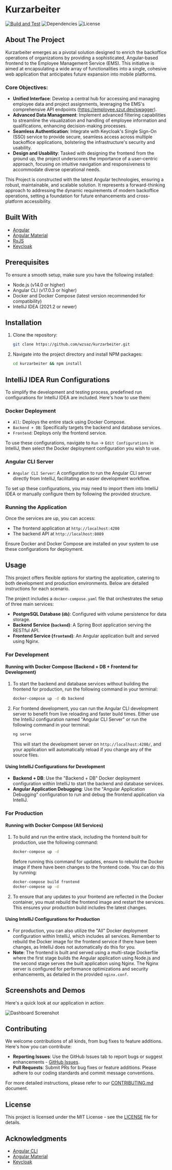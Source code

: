 # Kurzarbeiter

[![Build and Test](https://github.com/wzsaz/Kurzarbeiter/actions/workflows/pipeline-build-test.yml/badge.svg)](https://github.com/wzsaz/Kurzarbeiter/actions/workflows/pipeline-build-test.yml)
![Dependencies](https://img.shields.io/badge/dependencies-up%20to%20date-brightgreen)
![License](https://img.shields.io/badge/license-MIT-green)

## About The Project

Kurzarbeiter emerges as a pivotal solution designed to enrich the backoffice operations of organizations by providing a sophisticated, Angular-based frontend to the Employee Management Service (EMS). This initiative is aimed at encapsulating a wide array of functionalities into a single, cohesive web application that anticipates future expansion into mobile platforms.

### Core Objectives:

- **Unified Interface**: Develop a central hub for accessing and managing employee data and project assignments, leveraging the EMS's comprehensive API endpoints (https://employee.szut.dev/swagger).
- **Advanced Data Management**: Implement advanced filtering capabilities to streamline the visualization and handling of employee information and qualifications, enhancing decision-making processes.
- **Seamless Authentication**: Integrate with Keycloak's Single Sign-On (SSO) service to provide secure, seamless access across multiple backoffice applications, bolstering the infrastructure's security and usability.
- **Design and Usability**: Tasked with designing the frontend from the ground up, the project underscores the importance of a user-centric approach, focusing on intuitive navigation and responsiveness to accommodate diverse operational needs.

This Project is constructed with the latest Angular technologies, ensuring a robust, maintainable, and scalable solution. It represents a forward-thinking approach to addressing the dynamic requirements of modern backoffice operations, setting a foundation for future enhancements and cross-platform accessibility.

## Built With

- [Angular](https://angular.dev/)
- [Angular Material](https://material.angular.io/)
- [RxJS](https://rxjs.dev/)
- [Keycloak](https://www.keycloak.org/)

## Prerequisites

To ensure a smooth setup, make sure you have the following installed:

- Node.js (v14.0 or higher)
- Angular CLI (v17.0.3 or higher)
- Docker and Docker Compose (latest version recommended for compatibility)
- IntelliJ IDEA (2021.2 or newer)

## Installation

1. Clone the repository:

   ```sh
   git clone https://github.com/wzsaz/kurzarbeiter.git
   ```

2. Navigate into the project directory and install NPM packages:

   ```sh
   cd kurzarbeiter && npm install
   ```

## IntelliJ IDEA Run Configurations

To simplify the development and testing process, predefined run configurations for IntelliJ IDEA are included. Here's how to use them:

### Docker Deployment

- `All`: Deploys the entire stack using Docker Compose.
- `Backend + DB`: Specifically targets the backend and database services.
- `Frontend`: Deploys only the frontend service.

To use these configurations, navigate to `Run` -> `Edit Configurations` in IntelliJ, then select the Docker deployment configuration you wish to use.

### Angular CLI Server

- `Angular CLI Server`: A configuration to run the Angular CLI server directly from IntelliJ, facilitating an easier development workflow.

To set up these configurations, you may need to import them into IntelliJ IDEA or manually configure them by following the provided structure.

### Running the Application

Once the services are up, you can access:

- The frontend application at `http://localhost:4200`
- The backend API at `http://localhost:8089`

Ensure Docker and Docker Compose are installed on your system to use these configurations for deployment.

## Usage

This project offers flexible options for starting the application, catering to both development and production environments. Below are detailed instructions for each scenario.

The project includes a `docker-compose.yaml` file that orchestrates the setup of three main services:

- **PostgreSQL Database (`db`)**: Configured with volume persistence for data storage.
- **Backend Service (`backend`)**: A Spring Boot application serving the RESTful API.
- **Frontend Service (`frontend`)**: An Angular application built and served using Nginx.


### For Development

#### Running with Docker Compose (Backend + DB + Frontend for Development)

1. To start the backend and database services without building the frontend for production, run the following command in your terminal:

   ```bash
   docker-compose up -d db backend
   ```

2. For frontend development, you can run the Angular CLI development server to benefit from live reloading and faster build times. Either use the IntelliJ configuration named "Angular CLI Server" or run the following command in your terminal:

   ```bash
   ng serve
   ```

   This will start the development server on `http://localhost:4200/`, and your application will automatically reload if you change any of the source files.

#### Using IntelliJ Configurations for Development

- **Backend + DB**: Use the "Backend + DB" Docker deployment configuration within IntelliJ to start the backend and database services.
- **Angular Application Debugging**: Use the "Angular Application Debugging" configuration to run and debug the frontend application via IntelliJ.

### For Production

#### Running with Docker Compose (All Services)

1. To build and run the entire stack, including the frontend built for production, use the following command:

   ```bash
   docker-compose up -d
   ```

   Before running this command for updates, ensure to rebuild the Docker image if there have been changes to the frontend code. You can do this by running:

   ```bash
   docker-compose build frontend
   docker-compose up -d
   ```

2. To ensure that any updates to your frontend are reflected in the Docker container, you must rebuild the frontend image and restart the services. This ensures your production build includes the latest changes.

#### Using IntelliJ Configurations for Production

- For production, you can also utilize the "All" Docker deployment configuration within IntelliJ, which includes all services. Remember to rebuild the Docker image for the frontend service if there have been changes, as IntelliJ does not automatically do this for you.
- **Note**: The frontend is built and served using a multi-stage Dockerfile where the first stage builds the Angular application using Node.js and the second stage serves the built application using Nginx. The Nginx server is configured for performance optimizations and security enhancements, as detailed in the provided `nginx.conf`.

## Screenshots and Demos

Here's a quick look at our application in action:

![Dashboard Screenshot](link-to-screenshot.png)

## Contributing

We welcome contributions of all kinds, from bug fixes to feature additions. Here's how you can contribute:

- **Reporting Issues**: Use the GitHub Issues tab to report bugs or suggest enhancements - [GitHub Issues](https://github.com/wzsaz/kurzarbeiter/issues).
- **Pull Requests**: Submit PRs for bug fixes or feature additions. Please adhere to our coding standards and commit message conventions.

For more detailed instructions, please refer to our [CONTRIBUTING.md](CONTRIBUTING.md) document.

## License

This project is licensed under the MIT License - see the [LICENSE](https://github.com/wzsaz/kurzarbeiter/blob/main/LICENSE) file for details.

## Acknowledgments

- [Angular CLI](https://github.com/angular/angular-cli)
- [Angular Material](https://material.angular.io/)
- [Keycloak](https://www.keycloak.org/)
